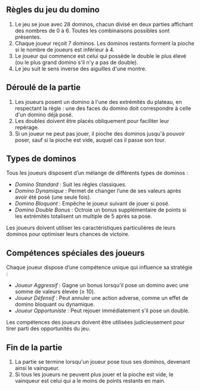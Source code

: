 ## Règles du jeu du domino 

1. Le jeu se joue avec 28 dominos, chacun divisé en deux parties affichant des nombres de 0 à 6. Toutes les combinaisons possibles sont présentes.
2. Chaque joueur reçoit 7 dominos. Les dominos restants forment la pioche si le nombre de joueurs est inférieur à 4.
3. Le joueur qui commence est celui qui possède le double le plus élevé (ou le plus grand domino s'il n'y a pas de double).
4. Le jeu suit le sens inverse des aiguilles d'une montre.

## Déroulé de la partie

1. Les joueurs posent un domino à l'une des extrémités du plateau, en respectant la règle : une des faces du domino doit correspondre à celle d'un domino déjà posé.
2. Les doubles doivent être placés obliquement pour faciliter leur repérage.
3. Si un joueur ne peut pas jouer, il pioche des dominos jusqu'à pouvoir poser, sauf si la pioche est vide, auquel cas il passe son tour.

## Types de dominos
Tous les joueurs disposent d’un mélange de différents types de dominos :
- *Domino Standard* : Suit les règles classiques.
- *Domino Dynamique* : Permet de changer l’une de ses valeurs après avoir été posé (une seule fois).
- *Domino Bloquant* : Empêche le joueur suivant de jouer si posé.
- *Domino Double Bonus* : Octroie un bonus supplémentaire de points si les extrémités totalisent un multiple de 5 après sa pose.

Les joueurs doivent utiliser les caractéristiques particulières de leurs dominos pour optimiser leurs chances de victoire.

## Compétences spéciales des joueurs
Chaque joueur dispose d’une compétence unique qui influence sa stratégie :
- *Joueur Aggressif* : Gagne un bonus lorsqu'il pose un domino avec une somme de valeurs élevée (≥ 10).
- *Joueur Défensif* : Peut annuler une action adverse, comme un effet de domino bloquant ou dynamique.
- *Joueur Opportuniste* : Peut rejouer immédiatement s'il pose un double.

Les compétences des joueurs doivent être utilisées judicieusement pour tirer parti des opportunités du jeu.

## Fin de la partie
1. La partie se termine lorsqu'un joueur pose tous ses dominos, devenant ainsi le vainqueur.
2. Si tous les joueurs ne peuvent plus jouer et la pioche est vide, le vainqueur est celui qui a le moins de points restants en main.





